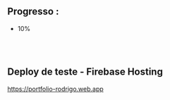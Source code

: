## Progresso :
- 10%

<br>
<br>

## Deploy de teste - Firebase Hosting

https://portfolio-rodrigo.web.app
